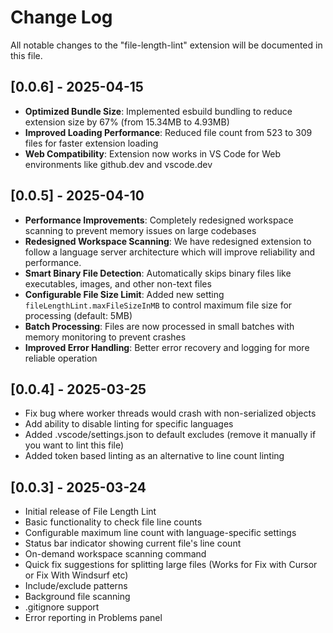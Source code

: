 # Change Log

All notable changes to the "file-length-lint" extension will be documented in this file.

## [0.0.6] - 2025-04-15

- **Optimized Bundle Size**: Implemented esbuild bundling to reduce extension size by 67% (from 15.34MB to 4.93MB)
- **Improved Loading Performance**: Reduced file count from 523 to 309 files for faster extension loading
- **Web Compatibility**: Extension now works in VS Code for Web environments like github.dev and vscode.dev

## [0.0.5] - 2025-04-10

- **Performance Improvements**: Completely redesigned workspace scanning to prevent memory issues on large codebases
- **Redesigned Workspace Scanning**: We have redesigned extension to follow a language server architecture which will improve reliability and performance.
- **Smart Binary File Detection**: Automatically skips binary files like executables, images, and other non-text files
- **Configurable File Size Limit**: Added new setting `fileLengthLint.maxFileSizeInMB` to control maximum file size for processing (default: 5MB)
- **Batch Processing**: Files are now processed in small batches with memory monitoring to prevent crashes
- **Improved Error Handling**: Better error recovery and logging for more reliable operation

## [0.0.4] - 2025-03-25

- Fix bug where worker threads would crash with non-serialized objects
- Add ability to disable linting for specific languages
- Added .vscode/settings.json to default excludes (remove it manually if you want to lint this file)
- Added token based linting as an alternative to line count linting


## [0.0.3] - 2025-03-24

- Initial release of File Length Lint
- Basic functionality to check file line counts
- Configurable maximum line count with language-specific settings
- Status bar indicator showing current file's line count
- On-demand workspace scanning command
- Quick fix suggestions for splitting large files (Works for Fix with Cursor or Fix With Windsurf etc)
- Include/exclude patterns
- Background file scanning
- .gitignore support
- Error reporting in Problems panel